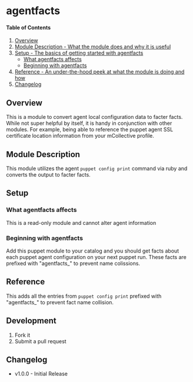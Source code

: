 # agentfacts

#### Table of Contents

1. [Overview](#overview)
2. [Module Description - What the module does and why it is useful](#module-description)
3. [Setup - The basics of getting started with agentfacts](#setup)
    * [What agentfacts affects](#what-agentfacts-affects)
    * [Beginning with agentfacts](#beginning-with-agentfacts)
4. [Reference - An under-the-hood peek at what the module is doing and how](#reference)
5. [Changelog](#changelog)

## Overview

This is a module to convert agent local configuration data to facter facts.  While not super helpful by itself, it is handy in conjunction with other modules.  For example, being able to reference the puppet agent SSL certificate location information from your mCollective profile.

## Module Description

This module utilizes the agent `puppet config print` command via ruby and converts the output to facter facts.

## Setup

### What agentfacts affects

This is a read-only module and cannot alter agent information

### Beginning with agentfacts

Add this puppet module to your catalog and you should get facts about each puppet agent configuration on your next puppet run.
These facts are prefixed with "agentfacts_" to prevent name colissions.

## Reference

This adds all the entries from `puppet config print` prefixed with "agentfacts_" to prevent fact name collision.


## Development

1. Fork it
2. Submit a pull request

## Changelog

- v1.0.0 - Initial Release